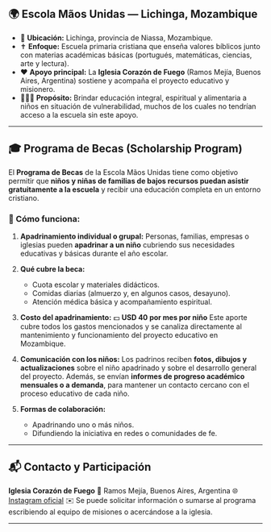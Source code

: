 
## 🌍 **Escola Mãos Unidas — Lichinga, Mozambique**

* 📍 **Ubicación:** Lichinga, provincia de Niassa, Mozambique.
* ✝️ **Enfoque:** Escuela primaria cristiana que enseña valores bíblicos junto con materias académicas básicas (portugués, matemáticas, ciencias, arte y lectura).
* ❤️ **Apoyo principal:** La **Iglesia Corazón de Fuego** (Ramos Mejía, Buenos Aires, Argentina) sostiene y acompaña el proyecto educativo y misionero.
* 👩🏽‍🏫 **Propósito:** Brindar educación integral, espiritual y alimentaria a niños en situación de vulnerabilidad, muchos de los cuales no tendrían acceso a la escuela sin este apoyo.

---

## 🎓 **Programa de Becas (Scholarship Program)**

El **Programa de Becas** de la Escola Mãos Unidas tiene como objetivo permitir que **niños y niñas de familias de bajos recursos puedan asistir gratuitamente a la escuela** y recibir una educación completa en un entorno cristiano.

### 🧒 Cómo funciona:

1. **Apadrinamiento individual o grupal:**
   Personas, familias, empresas o iglesias pueden **apadrinar a un niño** cubriendo sus necesidades educativas y básicas durante el año escolar.

2. **Qué cubre la beca:**

   * Cuota escolar y materiales didácticos.
   * Comidas diarias (almuerzo y, en algunos casos, desayuno).
   * Atención médica básica y acompañamiento espiritual.

3. **Costo del apadrinamiento:**
   💵 **USD 40 por mes por niño**
   Este aporte cubre todos los gastos mencionados y se canaliza directamente al mantenimiento y funcionamiento del proyecto educativo en Mozambique.

4. **Comunicación con los niños:**
   Los padrinos reciben **fotos, dibujos y actualizaciones** sobre el niño apadrinado y sobre el desarrollo general del proyecto.
   Además, se envían **informes de progreso académico mensuales o a demanda**, para mantener un contacto cercano con el proceso educativo de cada niño.

5. **Formas de colaboración:**

   * Apadrinando uno o más niños.
   * Difundiendo la iniciativa en redes o comunidades de fe.

---

## 📬 **Contacto y Participación**

**Iglesia Corazón de Fuego**
📍 Ramos Mejía, Buenos Aires, Argentina
🌐 [Instagram oficial](https://www.instagram.com/corazondefuegoiglesia/)
✉️ Se puede solicitar información o sumarse al programa escribiendo al equipo de misiones o acercándose a la iglesia.

---

